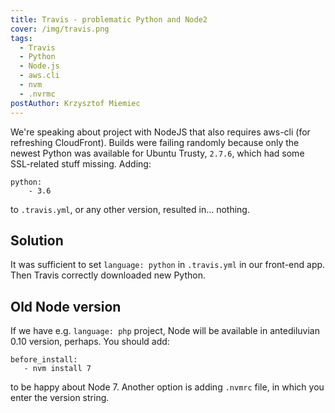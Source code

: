 ```yaml
---
title: Travis - problematic Python and Node2
cover: /img/travis.png
tags:
  - Travis
  - Python
  - Node.js
  - aws.cli
  - nvm
  - .nvrmc
postAuthor: Krzysztof Miemiec
---
```


We're speaking about project with NodeJS that also requires aws-cli (for refreshing CloudFront).
Builds were failing randomly because only the newest Python was available for Ubuntu Trusty,
`2.7.6`, which had some SSL-related stuff missing. Adding:
```
python:
    - 3.6
```
to `.travis.yml`, or any other version, resulted in... nothing.

## Solution

It was sufficient to set `language: python` in `.travis.yml` in our front-end app.
Then Travis correctly downloaded new Python.

## Old Node version

If we have e.g. `language: php` project, Node will be available in antediluvian 0.10 version,
perhaps. You should add:
```
before_install:
   - nvm install 7
```
to be happy about Node 7. Another option is adding `.nvmrc` file, in which you enter the
version string.
